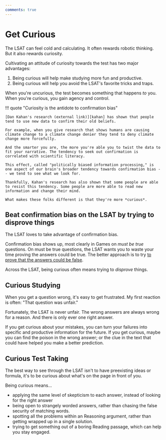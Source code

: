 ```yaml
---
comments: true
---
```


# Get Curious

The LSAT can feel cold and calculating. It often rewards robotic thinking. But it also rewards curiosity.

Cultivating an attitude of curiosity towards the test has two major advantages:

1. Being curious will help make studying more fun and productive.
2. Being curious will help you avoid the LSAT's favorite tricks and traps.

When you're uncurious, the test becomes something that happens *to* you. When you're curious, you gain agency and control.

!!! quote "Curiosity is the antidote to confirmation bias"

    [Dan Kahan's research (external link)][kahan] has shown that people tend to use new data to confirm their old beliefs.

    For example, when you give research that shows humans are causing climate change to a climate change denier they tend to deny climate change more forcefully. 

    And the smarter you are, the more you're able you to twist the data to fit your narrative. The tendency to seek out confirmation is correlated with scientific literacy. 
    
    This effect, called "politically biased information processing," is one aspect of our brain's broader tendency towards confirmation bias -- we tend to see what we look for.
    
    Thankfully, Kahan's research has also shown that some people are able to resist this tendency. Some people are more able to read new information and change their mind.
    
    What makes these folks different is that they're more *curious*.

## Beat confirmation bias on the LSAT by trying to disprove things

The LSAT loves to take advantage of confirmation bias.

Confirmation bias shows up, most clearly in Games on *must be true* questions.
On must be true questions, the LSAT wants you to waste your time proving the answers could be true.
The better approach is to try [to prove that the answers could be false][mustbe].

Across the LSAT, being curious often means trying to *disprove* things.

## Curious Studying

When you get a question wrong, it's easy to get frustrated.
My first reaction is often: "That question was unfair."

Fortunately, the LSAT is never unfair.
The wrong answers are always wrong for a reason.
And there is only ever one right answer.

If you get curious about your mistakes, you can turn your failures into specific and productive information for the future.
If you get curious, maybe you can find the poison in the wrong answer; or the clue in the text that could have helped you make a better prediction.

## Curious Test Taking

The best way to see through the LSAT isn't to have preexisting ideas or formula, it's to be curious about what's on the page in front of you.

Being curious means...

- applying the same level of skepticism to each answer, instead of looking for the right answer
- being open to strangely worded answers, rather than chasing the false security of matching words.
- spotting all the problems within an Reasoning argument, rather than getting wrapped up in a single solution.
- trying to get something out of a boring Reading passage, which can help you stay engaged.

[mustbe]: ../game/points/prove-it.md#use-hypos-effectively
[kahan]: https://onlinelibrary.wiley.com/doi/full/10.1111/pops.12396
